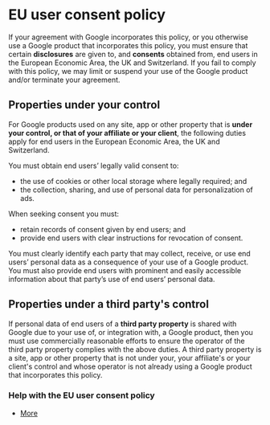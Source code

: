 EU user consent policy
======================

If your agreement with Google incorporates this policy, or you otherwise use a Google product that incorporates this policy, you must ensure that certain **disclosures** are given to, and **consents** obtained from, end users in the European Economic Area, the UK and Switzerland. If you fail to comply with this policy, we may limit or suspend your use of the Google product and/or terminate your agreement.

Properties under your control
-----------------------------

For Google products used on any site, app or other property that is **under your control, or that of your affiliate or your client**, the following duties apply for end users in the European Economic Area, the UK and Switzerland.

You must obtain end users’ legally valid consent to:

*   the use of cookies or other local storage where legally required; and
*   the collection, sharing, and use of personal data for personalization of ads.

When seeking consent you must:

*   retain records of consent given by end users; and
*   provide end users with clear instructions for revocation of consent.

You must clearly identify each party that may collect, receive, or use end users’ personal data as a consequence of your use of a Google product. You must also provide end users with prominent and easily accessible information about that party’s use of end users’ personal data.

Properties under a third party's control
----------------------------------------

If personal data of end users of a **third party property** is shared with Google due to your use of, or integration with, a Google product, then you must use commercially reasonable efforts to ensure the operator of the third party property complies with the above duties. A third party property is a site, app or other property that is not under your, your affiliate's or your client's control and whose operator is not already using a Google product that incorporates this policy.

### Help with the EU user consent policy

*   [More](https://www.google.com/about/company/user-consent-policy-help/)